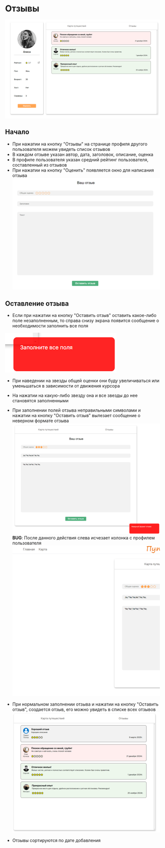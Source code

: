 # Отзывы

![img.png](assets/img.png)

## Начало

-   При нажатии на кнопку "Отзывы" на странице профиля другого пользователя можем увидеть список отзывов
-   В каждом отзыве указан автор, дата, заголовок, описание, оценка
-   В профиле пользователя указан средний рейтинг пользователя, составленный из отзывов
-   При нажатии на кнопку "Оценить" появляется окно для написания отзыва
    ![img_1.png](assets/img_1.png)

## Оставление отзыва

-   Если при нажатии на кнопку "Оставить отзыв" оставить какое-либо поле незаполненным, то справа снизу экрана появится сообщение о необходимости заполнить все поля

![img_2.png](assets/img_2.png)

-   При наведении на звезды общей оценки они буду увеличиваться или уменьшаться в зависимости от движения курсора
-   На нажатии на какую-либо звезду она и все звезды до нее становятся заполненными
-   При заполнении полей отзыва неправильными символами и нажатии на кнопку "Оставить отзыв" вылезает сообщение о неверном формате отзыва![img_3.png](assets/img_3.png)
    **BUG**: После данного действия слева исчезает колонка с профилем пользователя![img_4.png](assets/img_4.png)

-   При нормальном заполнении отзыва и нажатии на кнопку "Оставить отзыв", создается отзыв, его можно увидеть в списке всех отзывов![img_5.png](assets/img_5.png)
-   Отзывы сортируются по дате добавления

